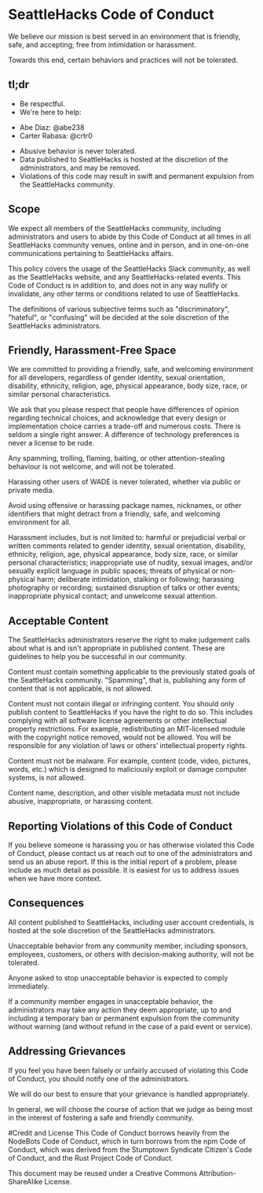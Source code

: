 # SeattleHacks Code of Conduct

We believe our mission is best served in an environment that is friendly, safe, and accepting; free from intimidation or harassment.

Towards this end, certain behaviors and practices will not be tolerated.

## tl;dr
* Be respectful.
* We're here to help: 
- Abe Diaz: @abe238
- Carter Rabasa: @crtr0
* Abusive behavior is never tolerated.
* Data published to SeattleHacks is hosted at the discretion of the administrators, and may be removed.
* Violations of this code may result in swift and permanent expulsion from the SeattleHacks community.

## Scope
We expect all members of the SeattleHacks community, including administrators and users to abide by this Code of Conduct at all times in all SeattleHacks community venues, online and in person, and in one-on-one communications pertaining to SeattleHacks affairs.

This policy covers the usage of the SeattleHacks Slack community, as well as the SeattleHacks website, and any SeattleHacks-related events. This Code of Conduct is in addition to, and does not in any way nullify or invalidate, any other terms or conditions related to use of SeattleHacks.

The definitions of various subjective terms such as "discriminatory", "hateful", or "confusing" will be decided at the sole discretion of the SeattleHacks administrators.

## Friendly, Harassment-Free Space
We are committed to providing a friendly, safe, and welcoming environment for all developers, regardless of gender identity, sexual orientation, disability, ethnicity, religion, age, physical appearance, body size, race, or similar personal characteristics.

We ask that you please respect that people have differences of opinion regarding technical choices, and acknowledge that every design or implementation choice carries a trade-off and numerous costs. There is seldom a single right answer. A difference of technology preferences is never a license to be rude.

Any spamming, trolling, flaming, baiting, or other attention-stealing behaviour is not welcome, and will not be tolerated.

Harassing other users of WADE is never tolerated, whether via public or private media.

Avoid using offensive or harassing package names, nicknames, or other identifiers that might detract from a friendly, safe, and welcoming environment for all.

Harassment includes, but is not limited to: harmful or prejudicial verbal or written comments related to gender identity, sexual orientation, disability, ethnicity, religion, age, physical appearance, body size, race, or similar personal characteristics; inappropriate use of nudity, sexual images, and/or sexually explicit language in public spaces; threats of physical or non-physical harm; deliberate intimidation, stalking or following; harassing photography or recording; sustained disruption of talks or other events; inappropriate physical contact; and unwelcome sexual attention.

## Acceptable Content
The SeattleHacks administrators reserve the right to make judgement calls about what is and isn't appropriate in published content. These are guidelines to help you be successful in our community.

Content must contain something applicable to the previously stated goals of the SeattleHacks community. "Spamming", that is, publishing any form of content that is not applicable, is not allowed.

Content must not contain illegal or infringing content. You should only publish content to SeattleHacks if you have the right to do so. This includes complying with all software license agreements or other intellectual property restrictions. For example, redistributing an MIT-licensed module with the copyright notice removed, would not be allowed. You will be responsible for any violation of laws or others’ intellectual property rights.

Content must not be malware. For example, content (code, video, pictures, words, etc.) which is designed to maliciously exploit or damage computer systems, is not allowed.

Content name, description, and other visible metadata must not include abusive, inappropriate, or harassing content.

## Reporting Violations of this Code of Conduct
If you believe someone is harassing you or has otherwise violated this Code of Conduct, please contact us at reach out to one of the administrators and send us an abuse report. If this is the initial report of a problem, please include as much detail as possible. It is easiest for us to address issues when we have more context.

## Consequences
All content published to SeattleHacks, including user account credentials, is hosted at the sole discretion of the SeattleHacks administrators.

Unacceptable behavior from any community member, including sponsors, employees, customers, or others with decision-making authority, will not be tolerated.

Anyone asked to stop unacceptable behavior is expected to comply immediately.

If a community member engages in unacceptable behavior, the administrators may take any action they deem appropriate, up to and including a temporary ban or permanent expulsion from the community without warning (and without refund in the case of a paid event or service).

## Addressing Grievances
If you feel you have been falsely or unfairly accused of violating this Code of Conduct, you should notify one of the administrators.

We will do our best to ensure that your grievance is handled appropriately.

In general, we will choose the course of action that we judge as being most in the interest of fostering a safe and friendly community.

#Credit and License
This Code of Conduct borrows heavily from the NodeBots Code of Conduct, which in turn borrows from the npm Code of Conduct, which was derived from the Stumptown Syndicate Citizen's Code of Conduct, and the Rust Project Code of Conduct.

This document may be reused under a Creative Commons Attribution-ShareAlike License.
